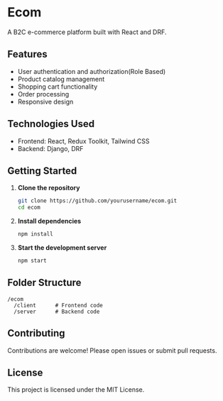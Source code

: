 # Ecom

A B2C e-commerce platform built with React and DRF.

## Features

- User authentication and authorization(Role Based)
- Product catalog management
- Shopping cart functionality
- Order processing
- Responsive design

## Technologies Used

- Frontend: React, Redux Toolkit, Tailwind CSS
- Backend: Django, DRF

## Getting Started

1. **Clone the repository**

   ```bash
   git clone https://github.com/yourusername/ecom.git
   cd ecom
   ```

2. **Install dependencies**

   ```bash
   npm install
   ```

3. **Start the development server**
   ```bash
   npm start
   ```

## Folder Structure

```
/ecom
  /client      # Frontend code
  /server      # Backend code
```

## Contributing

Contributions are welcome! Please open issues or submit pull requests.

## License

This project is licensed under the MIT License.
